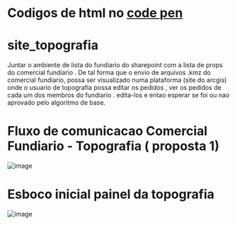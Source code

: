 # Codigos de html no [code pen](https://codepen.io/collection/waZJYq)

# site_topografia

Juntar o ambiente de lista do fundiario do sharepoint com a lista de props do comercial fundiario . De tal forma que o envio de arquivos .kmz do comercial fundiario,
possa ser visualizado numa plataforma (site do arcgis) onde o usuario de topografia possa editar os pedidos , ver os pedidos de cada um dos membros do fundiario . edita-los e entao esperar se foi ou nao aprovado pelo algoritmo de base.

# Fluxo de comunicacao Comercial Fundiario - Topografia ( proposta 1)

![image](https://github.com/alex-cyberpunk/site_topografia/assets/80361639/1bcae35b-6681-42d8-bebf-e57290f6f79d)

# Esboco inicial painel da topografia

![image](https://github.com/alex-cyberpunk/site_topografia/assets/80361639/67873489-463b-46b9-ad27-c189bd1292f6)
